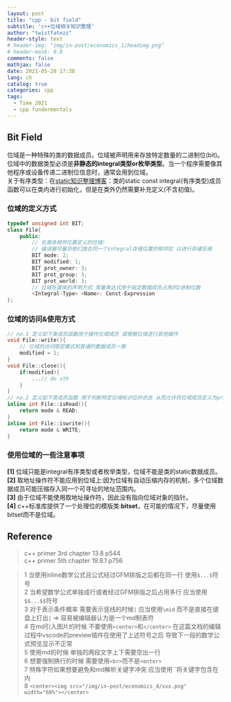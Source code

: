 ```yaml
---
layout: post
title: "cpp - bit field"
subtitle: 'c++位域相关知识整理'
author: "twistfatezz"
header-style: text
# header-img: "img/in-post/economics_1/headimg.png"
# header-mask: 0.8
comments: false 
mathjax: false 
date: 2021-05-28 17:38
lang: ch 
catalog: true 
categories: cpp 
tags:
  - Time 2021
  - cpp fundermentals
---
```


## Bit Field
位域是一种特殊的类的数据成员。位域被声明用来存放特定数量的二进制位(bit)。位域中的数据类型必须是**非静态的integral类型or枚举类型**。当一个程序需要像其他程序或设备传递二进制位信息时，通常会用到位域。 <br>
关于有序类型：在[static知识整理博客](/cpp/2021/05/06/post-cpp-static/)：类的static const integral(有序类型)成员函数可以在类内进行初始化，但是在类外仍然需要补充定义(不含初值)。

### 位域的定义方式
```c++
typedef unsigned int BIT;
class File{
    public:
        // 在类体相邻位置定义的位域:
        // 编译器尽量将他们放在同一个integral存储位置的相邻位 以进行存储压缩
        BIT mode: 2;
        BIT modified: 1;
        BIT prot_owner: 3;
        BIT prot_group: 3;
        BIT prot_world: 3;
        // 位域在类体的声明方式 常量表达式用于指定数据成员占用的2进制位数
        <Integral-Type> <Name>: Const-Expression
};
```

### 位域的访问&使用方式
```c++
// no.1 定义如下类成员函数用于操作位域成员 或根据位域进行其他操作
void File::write(){
    // 位域的访问限定模式和普通的数据成员一致
    modified = 1;
}
void File::close(){
    if(modified){
        ...// do sth
    }
}
// no.2 定义如下类成员函数 用于判断特定位域标识位的状态 从而允许将位域成员定义为private
inline int File::isRead(){ 
    return mode & READ;
}
inline int File::iswrite(){
    return mode & WRITE;
}
```

### 使用位域的一些注意事项
**[1]** 位域只能是integral有序类型或者枚举类型，位域不能是类的static数据成员。<br>
**[2]** 取地址操作符不能应用到位域上:因为位域有自动压缩内存的机制，多个位域数据成员可能压缩存入同一个可寻址的地址范围内。<br>
**[3]** 由于位域不能使用取地址操作符，因此没有指向位域对象的指针。<br>
**[4]** c++标准库提供了一个处理位的模版类:**bitset**，在可能的情况下，尽量使用bitset而不是位域。

## Reference
> c++ primer 3rd chapter 13.8 p544 <br>
> c++ primer 5th chapter 19.8.1 p756



> 1 当使用inline数学公式且公式经过GFM排版之后都在同一行 使用`$...$`符号<br>
> 2 当希望数学公式单独成行或者经过GFM排版之后占用多行 应当使用`$$...$$`符号<br>
> 3 对于表示条件概率 需要表示竖线的时候`|` 应当使用`\mid` 而不是直接在键盘上打出`|` => 容易被编辑器认为是一个md制表符<br>
> 4 在md引入图片的时候 不要使用`<center>`和`</center>` 在这篇文档的编辑过程中vscode的preview插件在使用了上述符号之后 导致下一段的数学公式预览显示不正常<br>
> 5 使用md的时候 单独的两段文字上下需要空出一行<br>
> 6 想要强制换行的时候 需要使用`<br>`而不是`<enter>`<br>
> 7 特殊字符如果想要避免和md解析关键字冲突 应当使用``将关键字包含在内 <br>
> 8 `<center><img src="/img/in-post/economics_4/xxx.png" width="60%"></center>`
